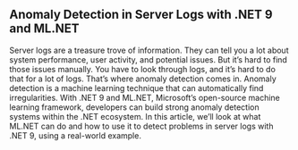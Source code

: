 ## Anomaly Detection in Server Logs with .NET 9 and ML.NET
Server logs are a treasure trove of information. They can tell you a lot about system performance, user activity, and potential issues. But it’s hard to find those issues manually. You have to look through logs, and it’s hard to do that for a lot of logs. That’s where anomaly detection comes in. Anomaly detection is a machine learning technique that can automatically find irregularities. With .NET 9 and ML.NET, Microsoft’s open-source machine learning framework, developers can build strong anomaly detection systems within the .NET ecosystem. In this article, we’ll look at what ML.NET can do and how to use it to detect problems in server logs with .NET 9, using a real-world example.
